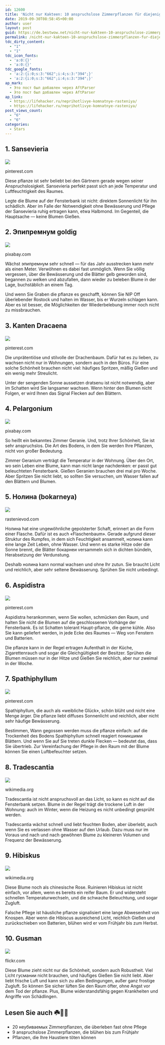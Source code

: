 ```yaml
---
id: 12600
title: 'Nicht nur Kakteen: 10 anspruchslose Zimmerpflanzen für diejenigen, die nichts wächst'
date: 2019-09-30T08:58:45+00:00
author: user
layout: post
guid: https://de.bestwow.net/nicht-nur-kakteen-10-anspruchslose-zimmerpflanzen-fur-diejenigen-die-nichts-wachst/
permalink: /nicht-nur-kakteen-10-anspruchslose-zimmerpflanzen-fur-diejenigen-die-nichts-wachst/
tdc_dirty_content:
  - "1"
  - "1"
tdc_icon_fonts:
  - 'a:0:{}'
  - 'a:0:{}'
tdc_google_fonts:
  - 'a:2:{i:0;s:3:"662";i:4;s:3:"394";}'
  - 'a:2:{i:0;s:3:"662";i:4;s:3:"394";}'
ap_mark:
  - Это пост был добавлен через AftParser
  - Это пост был добавлен через AftParser
ap_link:
  - https://lifehacker.ru/neprihotlivye-komnatnye-rasteniya/
  - https://lifehacker.ru/neprihotlivye-komnatnye-rasteniya/
post_views_count:
  - "6"
  - "6"
categories:
  - Stars
---
```

## 1. Sansevieria<figure>

![](https://de.bestwow.net/wp-content/uploads/2019/09/-1.jpg) <figcaption>pinterest.com</figcaption></figure> 

Diese pflanze ist sehr beliebt bei den Gärtnern gerade wegen seiner Anspruchslosigkeit. Sansevieria perfekt passt sich an jede Temperatur und Luftfeuchtigkeit des Raumes.

Legte die Blume auf der Fensterbank ist nicht: direktem Sonnenlicht für ihn schädlich. Aber im Falle der Notwendigkeit ohne Bewässerung und Pflege der Sansevieria ruhig ertragen kann, etwa Halbmond. Im Gegenteil, die Hauptsache — keine Blumen Gießen.

## 2. Эпипремнум goldig<figure>

![](https://de.bestwow.net/wp-content/uploads/2019/09/-2.png) <figcaption>pixabay.com</figcaption></figure> 

Wächst эпипремнум sehr schnell — für das Jahr ausstrecken kann mehr als einen Meter. Verwöhnen es dabei fast unmöglich. Wenn Sie völlig vergessen, über die Bewässerung und die Blätter gelb geworden sind, begannen zu welken und abzufallen, dann wieder zu beleben Blume in der Lage, buchstäblich an einem Tag.

Und wenn Sie Graben die pflanze es geschafft, können Sie NIP Off überlebender Rostock und halten im Wasser, bis er Wurzeln schlagen kann. Aber es ist besser, die Möglichkeiten der Wiederbelebung immer noch nicht zu missbrauchen.

## 3. Kanten Dracaena<figure>

![](https://de.bestwow.net/wp-content/uploads/2019/09/-3.jpg) <figcaption>pinterest.com</figcaption></figure> 

Die unprätentiöse und stilvolle der Drachenbaum. Dafür hat es zu lieben, zu wachsen nicht nur in Wohnungen, sondern auch in den Büros. Für eine solche Schönheit brauchen nicht viel: häufiges Spritzen, mäßig Gießen und ein wenig mehr Streulicht.

Unter der sengenden Sonne aussetzen dratsenu ist nicht notwendig, aber im Schatten wird Sie langsamer wachsen. Wenn hinter den Blumen nicht Folgen, er wird Ihnen das Signal Flecken auf den Blättern.

## 4. Pelargonium<figure>

![](https://de.bestwow.net/wp-content/uploads/2019/09/-4.png) <figcaption>pixabay.com</figcaption></figure> 

So heißt ein bekanntes Zimmer Geranie. Und, trotz Ihrer Schönheit, Sie ist sehr anspruchslos. Die Art des Bodens, in dem Sie werden Ihre Pflanzen, nicht von großer Bedeutung.

Zimmer Geranium verträgt die Temperatur in der Wohnung. Über den Ort, wo sein Leben eine Blume, kann man nicht lange nachdenken: er passt gut beleuchteten Fensterbank. Gießen Geranien brauchen drei mal pro Woche. Aber Spritzen Sie nicht liebt, so sollten Sie versuchen, um Wasser fallen auf den Blättern und Blumen.

## 5. Нолина (bokarneya)<figure>

![](https://de.bestwow.net/wp-content/uploads/2019/09/-5.jpg) <figcaption>rastenievod.com</figcaption></figure> 

Нолина hat eine ungewöhnliche gepolsterter Schaft, erinnert an die Form einer Flasche. Dafür ist es auch «Flaschenbaum». Gerade aufgrund dieser Struktur des Rumpfes, in dem sich Feuchtigkeit ansammelt, нолина kann eine lange Zeit Leben, ohne Wasser. Und wenn es starke Hitze oder die Sonne brennt, die Blätter бокарнеи versammeln sich in dichten bündeln, Herabsetzung der Verdunstung.

Deshalb нолина kann normal wachsen und ohne Ihr zutun. Sie braucht Licht und reichlich, aber sehr seltene Bewässerung. Sprühen Sie nicht unbedingt.

## 6. Aspidistra<figure>

![](https://de.bestwow.net/wp-content/uploads/2019/09/-6.png) <figcaption>pinterest.com</figcaption></figure> 

Aspidistra herankommen, wenn Sie wollen, schmücken den Raum, und halten Sie nicht die Blumen auf die geschlossenen Vorhänge der Fensterbank. Es ist Schatten tolerant Haupt-pflanze, die gerne kühle. Also Sie kann geliefert werden, in jede Ecke des Raumes — Weg von Fenstern und Batterien.

Die pflanze kann in der Regel ertragen Aufenthalt in der Küche, Zigarettenrauch und sogar die Gleichgültigkeit der Besitzer. Sprühen die Blumen müssen nur in der Hitze und Gießen Sie reichlich, aber nur zweimal in der Woche.

## 7. Spathiphyllum<figure>

![](https://de.bestwow.net/wp-content/uploads/2019/09/-7.jpg) <figcaption>pinterest.com</figcaption></figure> 

Spathiphyllum, die auch als «weibliche Glück», schön blüht und nicht eine Menge ärger. Die pflanze liebt diffuses Sonnenlicht und reichlich, aber nicht sehr häufige Bewässerung.

Bestimmen, Wann gegossen werden muss die pflanze einfach: auf die Trockenheit des Bodens Spathiphyllum schnell reagiert поникшими Blättern. Und wenn Sie auf Sie treten dunkle Flecken — bedeutet das, dass Sie übertrieb. Zur Vereinfachung der Pflege in den Raum mit der Blume können Sie einen Luftbefeuchter setzen.

## 8. Tradescantia<figure>

![](https://de.bestwow.net/wp-content/uploads/2019/09/-8.jpg) <figcaption>wikimedia.org</figcaption></figure> 

Tradescantia ist nicht anspruchsvoll an das Licht, so kann es nicht auf die Fensterbank setzen. Blume in der Regel trägt die trockene Luft in der Wohnung: auch im Winter, wenn die Heizung es nicht unbedingt gesprüht werden.

Tradescantia wächst schnell und liebt feuchten Boden, aber überlebt, auch wenn Sie es verlassen ohne Wasser auf den Urlaub. Dazu muss nur im Voraus und nach und nach gewöhnen Blume zu kleineren Volumen und Frequenz der Bewässerung.

## 9. Hibiskus<figure>

![](https://de.bestwow.net/wp-content/uploads/2019/09/-9.jpg) <figcaption>wikimedia.org</figcaption></figure> 

Diese Blume noch als chinesische Rose. Ruinieren Hibiskus ist nicht einfach, vor allem, wenn es bereits ein reifer Baum. Er und widersteht schnellen Temperaturwechseln, und die schwache Beleuchtung, und sogar Zugluft.

Falsche Pflege ist häusliche pflanze signalisiert eine lange Abwesenheit von Knospen. Aber wenn die Hibiscus ausreichend Licht, reichlich Gießen und zurückschieben von Batterien, blühen wird er vom Frühjahr bis zum Herbst.

## 10. Gusman<figure>

![](https://de.bestwow.net/wp-content/uploads/2019/09/-10.jpg) <figcaption>flickr.com</figcaption></figure> 

Diese Blume zieht nicht nur die Schönheit, sondern auch Robustheit. Viel Licht гусмании nicht brauchen, und häufiges Gießen Sie nicht liebt. Aber liebt frische Luft und kann sich zu allen Bedingungen, außer ganz frostige Zugluft. So können Sie sicher lüften Sie den Raum öfter, ohne Angst vor dem Tod der pflanze. Plus, Blume widerstandsfähig gegen Krankheiten und Angriffe von Schädlingen.

<div>
  <h2 class="read-also__title">
    <span>Lesen Sie auch</span> <span>☘️🌸🌿 </span>
  </h2>
  
  <ul class="read-also__list">
    <li>
      20 неубиваемых Zimmerpflanzen, die überleben fast ohne Pflege
    </li>
    <li>
      9 anspruchslose Zimmerpflanzen, die blühen bis zum Frühjahr
    </li>
    <li>
      Pflanzen, die Ihre Haustiere töten können
    </li>
  </ul>
</div>